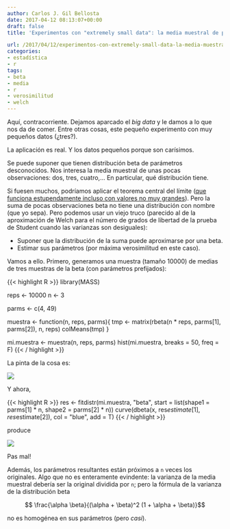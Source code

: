 ```yaml
---
author: Carlos J. Gil Bellosta
date: 2017-04-12 08:13:07+00:00
draft: false
title: 'Experimentos con "extremely small data": la media muestral de pocas betas'

url: /2017/04/12/experimentos-con-extremely-small-data-la-media-muestral-de-pocas-betas/
categories:
- estadística
- r
tags:
- beta
- media
- r
- verosimilitud
- welch
---
```


Aquí, contracorriente. Dejamos aparcado el _big data_ y le damos a lo que nos da de comer. Entre otras cosas, este pequeño experimento con muy pequeños datos (¿tres?).

La aplicación es real. Y los datos pequeños porque son carísimos.

Se puede suponer que tienen distribución beta de parámetros desconocidos. Nos interesa la media muestral de unas pocas observaciones: dos, tres, cuatro,... En particular, qué distribución tiene.

Si fuesen muchos, podríamos aplicar el teorema central del límite ([que funciona estupendamente incluso con valores no muy grandes](https://www.datanalytics.com/2012/11/20/lo-normal-sumar-doce-restar-seis/)). Pero la suma de pocas observaciones beta no tiene una distribución con nombre (que yo sepa). Pero podemos usar un viejo truco (parecido al de la aproximación de Welch para el número de grados de libertad de la prueba de Student cuando las varianzas son desiguales):

* Suponer que la distribución de la suma puede aproximarse por una beta.
* Estimar sus parámetros (por máxima verosimilitud en este caso).

Vamos a ello. Primero, generamos una muestra (tamaño 10000) de medias de tres muestras de la beta (con parámetros prefijados):

{{< highlight R >}}
library(MASS)

reps <- 10000
n    <- 3

parms <- c(4, 49)

muestra <- function(n, reps, parms){
  tmp <- matrix(rbeta(n * reps, parms[1], parms[2]), n, reps)
  colMeans(tmp)
}

mi.muestra <- muestra(n, reps, parms)
hist(mi.muestra, breaks = 50, freq = F)
{{< / highlight >}}

La pinta de la cosa es:

![](/wp-uploads/2017/04/muestra_medias_beta.png#center)

Y ahora,

{{< highlight R >}}
res <- fitdistr(mi.muestra, "beta",
                start = list(shape1 = parms[1] * n,
                              shape2 = parms[2] * n))
curve(dbeta(x, res$estimate[1], res$estimate[2]),
      col = "blue", add = T)
{{< / highlight >}}

produce

![](/wp-uploads/2017/04/muestra_medias_beta_ajuste.png#center)

Pas mal!

Además, los parámetros resultantes están próximos a `n` veces los originales. Algo que no es enteramente evindente: la varianza de la media muestral debería ser la original dividida por `n`; pero la fórmula de la varianza de la distribución beta

$$ \frac{\alpha \beta}{(\alpha + \beta)^2 (1 + \alpha + \beta)}$$

no es homogénea en sus parámetros (pero _casi_).